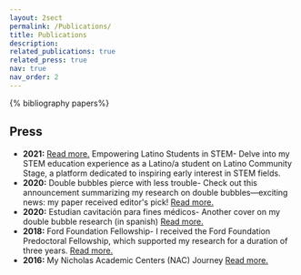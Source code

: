 ```yaml
---
layout: 2sect
permalink: /Publications/
title: Publications
description:
related_publications: true
related_press: true
nav: true
nav_order: 2
---
```


<!-- _pages/publications.md -->
<div class="publications">
{% bibliography papers%}
</div>


<div class="press">
  <h2>Press</h2>
  <!-- Add your press-related content here -->
  <ul>
      <li>
         <strong>2021:</strong> <a href="https://www.latinocommunitystage.org/single-post/i-challenge-you-own-this-and-own-a-career-in-stem-vicente-robles">Read more.</a> Empowering Latino Students in STEM- Delve into my STEM education experience as a Latino/a student on Latino Community Stage, a platform dedicated to inspiring early interest in STEM fields.
        </li>
    <li>
     <strong>2020:</strong> Double bubbles pierce with less trouble- Check out this announcement summarizing my research on double bubbles—exciting news: my paper received editor's pick! <a href="https://news.ucr.edu/articles/2020/04/29/double-bubbles-pierce-less-trouble">Read more.</a>
        </li>
    <li>
        <strong>2020:</strong> Estudian cavitación para fines médicos- Another cover on my double bubble research (in spanish) <a href="https://www.elvigia.net/general/2020/6/6/estudian-cavitacion-para-fines-medicos-349311.html">Read more.</a>
        </li>
      <li>
      <strong>2018:</strong> Ford Foundation Fellowship- I received the Ford Foundation Predoctoral Fellowship, which supported my research for a duration of three years. <a href="https://news.ucr.edu/articles/2018/05/04/engineering-graduate-student-ford-foundation-fellow">Read more.</a>
        </li>
          <li>
     <strong>2016:</strong> My Nicholas Academic Centers (NAC) Journey <a href="https://www.youtube.com/watch?v=9hUMVcHYBTI">Read more.</a>
        </li>
  </ul>
</div>
